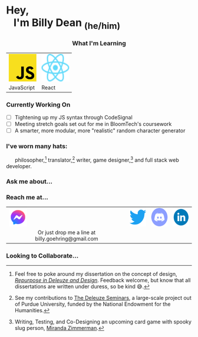 
<!--
**billydean/billydean** is a ✨ _special_ ✨ repository because its `README.md` (this file) appears on your GitHub profile.

Here are some ideas to get you started:

- 🔭 I’m currently working on ...
- 🌱 I’m currently learning ...
- 👯 I’m looking to collaborate on ...
- 🤔 I’m looking for help with ...
- 💬 Ask me about ...
- 📫 How to reach me: ...
- 😄 Pronouns: ...
- ⚡ Fun fact: ...
-->

# Hey,<br>&nbsp;&nbsp;&nbsp;I'm Billy Dean <sub>(he/him)</sub>

<h3 align='center'>What I'm Learning</h3>
<table align='center'>
<tr>
    <td align='center'><img src='images\js-logo.svg' width='75' height='75'></td>
    <td align='center'><img src='images\react-logo.svg' width='75' height='75'></td>
</tr>
<tr>
    <td>JavaScript</td>
    <td>React</td>
</tr>
</table>


### Currently Working On
- [ ] Tightening up my JS syntax through CodeSignal
- [ ] Meeting stretch goals set out for me in BloomTech's coursework
- [ ] A smarter, more modular, more "realistic" random character generator

### I've worn many hats:
&nbsp;&nbsp;&nbsp;&nbsp;&nbsp;&nbsp;philosopher,[^1] translator,[^2] writer, game designer,[^3] and full stack web developer.
[^1]: Feel free to poke around my dissertation on the concept of design, [*Repurpose in Deleuze and Design*](https://scholarsbank.uoregon.edu/xmlui/bitstream/handle/1794/24834/Goehring_oregon_0171A_12417.pdf?sequence=1&isAllowed=y). Feedback welcome, but know that all dissertations are written under duress, so be kind 😅.
[^2]: See my contributions to [The Deleuze Seminars](https://deleuze.cla.purdue.edu/index.php/), a large-scale project out of Purdue University, funded by the National Endowment for the Humanities.
[^3]: Writing, Testing, and Co-Designing an upcoming card game with spooky slug person, [Miranda Zimmerman](https://www.faunwood.com/).

### Ask me about...


### Reach me at...

<table>
    <tr>
        <td><img src='images\facebook.png' width='50' height='50'></td>
        <td><img src='images\twitter.png' width='50' height='50'></td>
        <td><img src='images\discord.png' width='50' height='50'></td>
        <td><img src='images\linkedin.png' width='50' height='50'></td>
    </tr>
    <tr>
        <td align='center'>Or just drop me a line at billy.goehring@gmail.com</td>
    </tr>
</table>

### Looking to Collaborate...

